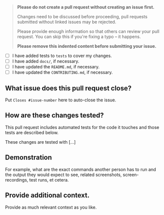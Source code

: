 > **Please do not create a pull request without creating an issue first.**
>
> Changes need to be discussed before proceeding, pull requests submitted without linked issues may be rejected.
>
> Please provide enough information so that others can review your pull request. You can skip this if you're fixing a typo – it happens.
>
> **Please remove this indented content before submitting your issue.**

* [ ] I have added tests to `tests` to cover my changes.
* [ ] I have added `docs/`, if necessary.
* [ ] I have updated the `README.md`, if necessary.
* [ ] I have updated the `CONTRIBUTING.md`, if necessary.

## What issue does this pull request close?

Put `Closes #issue-number` here to auto-close the issue.

## How are these changes tested?

This pull request includes automated tests for the code it touches and those tests are described below.

These changes are tested with [...]

## Demonstration

For example, what are the exact commands another person has to run and the output they would expect to see, related screenshots, screen-recordings, test runs, et cetera.

## Provide additional context.

Provide as much relevant context as you like.
